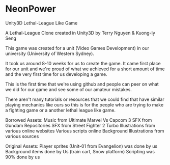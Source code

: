 # NeonPower
Unity3D Lethal-League Like Game

A Lethal-League Clone created in Unity3D by Terry Nguyen & Kuong-Iy Seng

This game was created for a unit (Video Games Development) in our university (University of Western Sydney).

It took us around 8-10 weeks for us to create the game. It came first place for our unit and we're proud of what we achieved for a short amount of time and the very first time for us developing a game.

This is the first time that we're using github and people can peer on what we did for our game and see some of our amateur mistakes.

There aren't many tutorials or resources that we could find that have similar playing mechanics like ours so this is for the people who are trying to make a fighting game or a another lethal league like game.

Borrowed Assets: Music from Ultimate Marvel Vs Capcom 3 SFX from Gundam Repositories SFX from Street Fighter 2 Turbo Illustrations from various online websites Various scripts online Background Illustrations from various sources

Original Assets: Player sprites (Unit-01 from Evangelion) was done by us Background items done by Us (train cart, Snow platform) Scripting was 90% done by us
